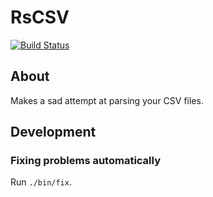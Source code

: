 # RsCSV

[![Build Status](https://travis-ci.org/bartfeenstra/rscsv.svg?branch=master)](https://travis-ci.org/bartfeenstra/rscsv)

## About
Makes a sad attempt at parsing your CSV files.

## Development

### Fixing problems automatically
Run `./bin/fix`.
